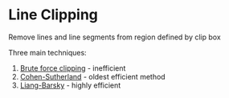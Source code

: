 # Line Clipping

Remove lines and line segments from region defined by clip box

Three main techniques:

1. [Brute force clipping](clipping/brute-force.md) - inefficient
1. [Cohen-Sutherland](clipping/cohen-sutherland.md) - oldest efficient method
1. [Liang-Barsky](clipping/liang-barsky.md) - highly efficient
